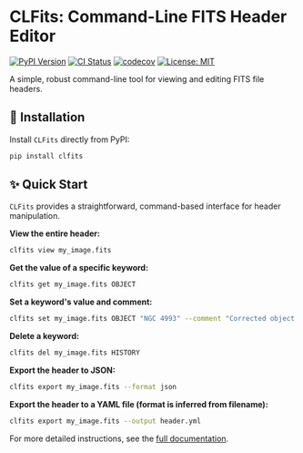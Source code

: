 # CLFits: Command-Line FITS Header Editor

[![PyPI Version](https://img.shields.io/pypi/v/clfits.svg)](https://pypi.org/project/clfits)
[![CI Status](https://github.com/AmberLee2427/CLFits/actions/workflows/ci.yml/badge.svg)](https://github.com/AmberLee2427/CLFits/actions/workflows/ci.yml)
[![codecov](https://codecov.io/github/AmberLee2427/CLFits/graph/badge.svg?token=C9FTGOCJ4M)](https://codecov.io/github/AmberLee2427/CLFits)
[![License: MIT](https://img.shields.io/badge/License-MIT-yellow.svg)](https://opensource.org/licenses/MIT)

A simple, robust command-line tool for viewing and editing FITS file headers.

## 🚀 Installation

Install `CLFits` directly from PyPI:

```bash
pip install clfits
```

## ✨ Quick Start

`CLFits` provides a straightforward, command-based interface for header manipulation.

**View the entire header:**

```bash
clfits view my_image.fits
```

**Get the value of a specific keyword:**

```bash
clfits get my_image.fits OBJECT
```

**Set a keyword's value and comment:**

```bash
clfits set my_image.fits OBJECT "NGC 4993" --comment "Corrected object name"
```

**Delete a keyword:**

```bash
clfits del my_image.fits HISTORY
```

**Export the header to JSON:**

```bash
clfits export my_image.fits --format json
```

**Export the header to a YAML file (format is inferred from filename):**

```bash
clfits export my_image.fits --output header.yml
```

For more detailed instructions, see the [full documentation](https://clfits.readthedocs.io/). 